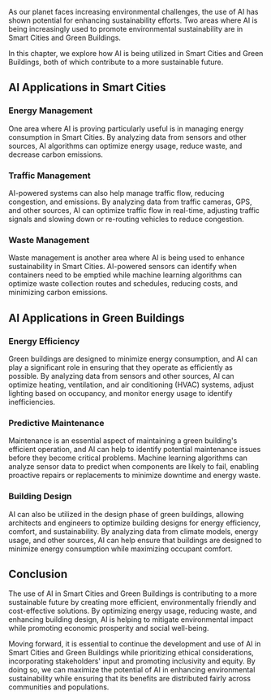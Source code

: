 
As our planet faces increasing environmental challenges, the use of AI has shown potential for enhancing sustainability efforts. Two areas where AI is being increasingly used to promote environmental sustainability are in Smart Cities and Green Buildings.

In this chapter, we explore how AI is being utilized in Smart Cities and Green Buildings, both of which contribute to a more sustainable future.

AI Applications in Smart Cities
-------------------------------

### Energy Management

One area where AI is proving particularly useful is in managing energy consumption in Smart Cities. By analyzing data from sensors and other sources, AI algorithms can optimize energy usage, reduce waste, and decrease carbon emissions.

### Traffic Management

AI-powered systems can also help manage traffic flow, reducing congestion, and emissions. By analyzing data from traffic cameras, GPS, and other sources, AI can optimize traffic flow in real-time, adjusting traffic signals and slowing down or re-routing vehicles to reduce congestion.

### Waste Management

Waste management is another area where AI is being used to enhance sustainability in Smart Cities. AI-powered sensors can identify when containers need to be emptied while machine learning algorithms can optimize waste collection routes and schedules, reducing costs, and minimizing carbon emissions.

AI Applications in Green Buildings
----------------------------------

### Energy Efficiency

Green buildings are designed to minimize energy consumption, and AI can play a significant role in ensuring that they operate as efficiently as possible. By analyzing data from sensors and other sources, AI can optimize heating, ventilation, and air conditioning (HVAC) systems, adjust lighting based on occupancy, and monitor energy usage to identify inefficiencies.

### Predictive Maintenance

Maintenance is an essential aspect of maintaining a green building's efficient operation, and AI can help to identify potential maintenance issues before they become critical problems. Machine learning algorithms can analyze sensor data to predict when components are likely to fail, enabling proactive repairs or replacements to minimize downtime and energy waste.

### Building Design

AI can also be utilized in the design phase of green buildings, allowing architects and engineers to optimize building designs for energy efficiency, comfort, and sustainability. By analyzing data from climate models, energy usage, and other sources, AI can help ensure that buildings are designed to minimize energy consumption while maximizing occupant comfort.

Conclusion
----------

The use of AI in Smart Cities and Green Buildings is contributing to a more sustainable future by creating more efficient, environmentally friendly and cost-effective solutions. By optimizing energy usage, reducing waste, and enhancing building design, AI is helping to mitigate environmental impact while promoting economic prosperity and social well-being.

Moving forward, it is essential to continue the development and use of AI in Smart Cities and Green Buildings while prioritizing ethical considerations, incorporating stakeholders' input and promoting inclusivity and equity. By doing so, we can maximize the potential of AI in enhancing environmental sustainability while ensuring that its benefits are distributed fairly across communities and populations.

